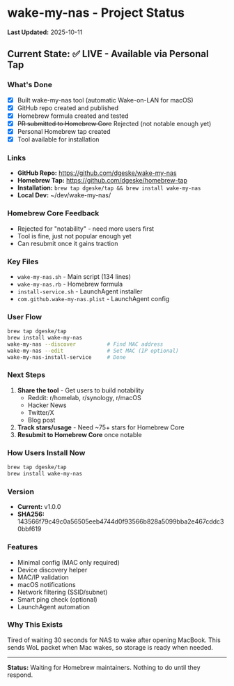 # wake-my-nas - Project Status

**Last Updated:** 2025-10-11

## Current State: ✅ LIVE - Available via Personal Tap

### What's Done
- [x] Built wake-my-nas tool (automatic Wake-on-LAN for macOS)
- [x] GitHub repo created and published
- [x] Homebrew formula created and tested
- [x] ~~PR submitted to Homebrew Core~~ Rejected (not notable enough yet)
- [x] Personal Homebrew tap created
- [x] Tool available for installation

### Links
- **GitHub Repo:** https://github.com/dgeske/wake-my-nas
- **Homebrew Tap:** https://github.com/dgeske/homebrew-tap
- **Installation:** `brew tap dgeske/tap && brew install wake-my-nas`
- **Local Dev:** ~/dev/wake-my-nas/

### Homebrew Core Feedback
- Rejected for "notability" - need more users first
- Tool is fine, just not popular enough yet
- Can resubmit once it gains traction

### Key Files
- `wake-my-nas.sh` - Main script (134 lines)
- `wake-my-nas.rb` - Homebrew formula
- `install-service.sh` - LaunchAgent installer
- `com.github.wake-my-nas.plist` - LaunchAgent config

### User Flow
```bash
brew tap dgeske/tap
brew install wake-my-nas
wake-my-nas --discover          # Find MAC address
wake-my-nas --edit              # Set MAC (IP optional)
wake-my-nas-install-service     # Done
```

### Next Steps
1. **Share the tool** - Get users to build notability
   - Reddit: r/homelab, r/synology, r/macOS
   - Hacker News
   - Twitter/X
   - Blog post
2. **Track stars/usage** - Need ~75+ stars for Homebrew Core
3. **Resubmit to Homebrew Core** once notable

### How Users Install Now
```bash
brew tap dgeske/tap
brew install wake-my-nas
```

### Version
- **Current:** v1.0.0
- **SHA256:** 143566f79c49c0a56505eeb4744d0f93566b828a5099bba2e467cddc30bbf619

### Features
- Minimal config (MAC only required)
- Device discovery helper
- MAC/IP validation
- macOS notifications
- Network filtering (SSID/subnet)
- Smart ping check (optional)
- LaunchAgent automation

### Why This Exists
Tired of waiting 30 seconds for NAS to wake after opening MacBook. This sends WoL packet when Mac wakes, so storage is ready when needed.

---

**Status:** Waiting for Homebrew maintainers. Nothing to do until they respond.
